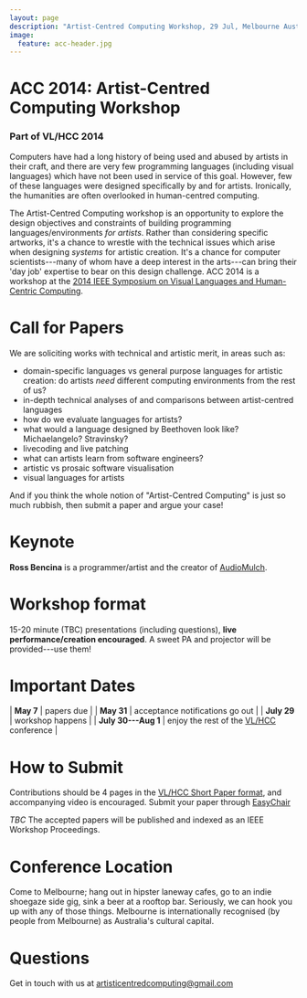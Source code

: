 ```yaml
---
layout: page
description: "Artist-Centred Computing Workshop, 29 Jul, Melbourne Australia - part of VL/HCC 2014"
image:
  feature: acc-header.jpg
---
```


# ACC 2014: Artist-Centred Computing Workshop

### Part of VL/HCC 2014

Computers have had a long history of being used and abused by artists
in their craft, and there are very few programming languages
(including visual languages) which have not been used in service of
this goal. However, few of these languages were designed specifically
by and for artists. Ironically, the humanities are often overlooked in
human-centred computing.

The Artist-Centred Computing workshop is an opportunity to explore the
design objectives and constraints of building programming
languages/environments *for artists*. Rather than considering specific
artworks, it's a chance to wrestle with the technical issues which
arise when designing *systems* for artistic creation. It's a chance
for computer scientists---many of whom have a deep interest in the
arts---can bring their 'day job' expertise to bear on this design
challenge. ACC 2014 is a workshop at the
[2014 IEEE Symposium on Visual Languages and Human-Centric Computing](https://sites.google.com/site/vlhcc2014/).

# Call for Papers

We are soliciting works with technical and artistic merit, in areas
such as:

- domain-specific languages vs general purpose languages for artistic
  creation: do artists *need* different computing environments from
  the rest of us?
- in-depth technical analyses of and comparisons between
  artist-centred languages
- how do we evaluate languages for artists?
- what would a language designed by Beethoven look like?
  Michaelangelo? Stravinsky?
- livecoding and live patching
- what can artists learn from software engineers?
- artistic vs prosaic software visualisation
- visual languages for artists

And if you think the whole notion of "Artist-Centred Computing" is
just so much rubbish, then submit a paper and argue your case!

# Keynote

**Ross Bencina** is a programmer/artist and the creator of
  [AudioMulch](http://www.audiomulch.com).
  
# Workshop format

15-20 minute (TBC) presentations (including questions), **live
performance/creation encouraged**. A sweet PA and projector will be
provided---use them!

# Important Dates

| **May 7** | papers due |
| **May 31** | acceptance notifications go out |
| **July 29** | workshop happens |
| **July 30---Aug 1** | enjoy the rest of the [VL/HCC](https://sites.google.com/site/vlhcc2014/) conference |

# How to Submit

Contributions should be 4 pages in the
[VL/HCC Short Paper format](http://www.ieee.org/conferences_events/conferences/publishing/templates.html),
and accompanying video is encouraged. Submit your paper through
[EasyChair](https://www.easychair.org/conferences/?conf=acc14)

*TBC* The accepted papers will be published and indexed as an IEEE
 Workshop Proceedings.

# Conference Location

Come to Melbourne; hang out in hipster laneway cafes, go to an indie
shoegaze side gig, sink a beer at a rooftop bar. Seriously, we can
hook you up with any of those things. Melbourne is internationally
recognised (by people from Melbourne) as Australia's cultural capital.

# Questions

Get in touch with us at [artisticentredcomputing@gmail.com](mailto:artisticentredcomputing@gmail.com)
